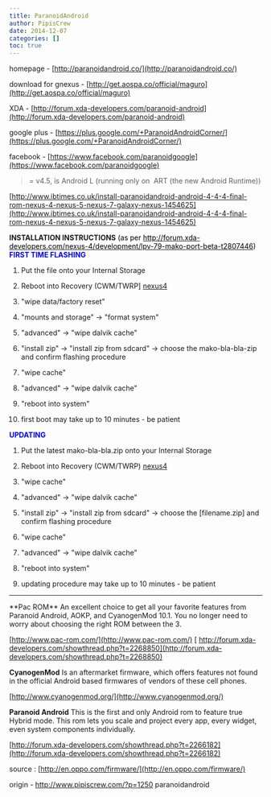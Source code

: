 ```yaml
---
title: ParanoidAndroid
author: PipisCrew
date: 2014-12-07
categories: []
toc: true
---
```


homepage - [http://paranoidandroid.co/](http://paranoidandroid.co/)

download for gnexus - [http://get.aospa.co/official/maguro](http://get.aospa.co/official/maguro)

XDA - [http://forum.xda-developers.com/paranoid-android](http://forum.xda-developers.com/paranoid-android)

google plus - [https://plus.google.com/+ParanoidAndroidCorner/](https://plus.google.com/+ParanoidAndroidCorner/)

facebook - [https://www.facebook.com/paranoidgoogle](https://www.facebook.com/paranoidgoogle)

>= v4.5, is Android L (running only on  ART (the new Android Runtime))

[http://www.ibtimes.co.uk/install-paranoidandroid-android-4-4-4-final-rom-nexus-4-nexus-5-nexus-7-galaxy-nexus-1454625](http://www.ibtimes.co.uk/install-paranoidandroid-android-4-4-4-final-rom-nexus-4-nexus-5-nexus-7-galaxy-nexus-1454625)

**INSTALLATION INSTRUCTIONS** <span style="color: #000000;">(as per [<span style="color: #000000;">http://forum.xda-developers.com/nexus-4/development/lpv-79-mako-port-beta-t2807446</span>](http://forum.xda-developers.com/nexus-4/development/lpv-79-mako-port-beta-t2807446))</span>
<span style="color: #0000ff;">**FIRST TIME FLASHING**</span>

1.  Put the file onto your Internal Storage

2.  Reboot into Recovery (CWM/TWRP] [nexus4](http://www.android.gs/how-to-enter-google-nexus-4-recovery-mode/)

3.  "wipe data/factory reset"

4.  "mounts and storage" -> "format system"

5.  "advanced" -> "wipe dalvik cache"

6.  "install zip" -> "install zip from sdcard" -> choose the mako-bla-bla-zip and confirm flashing procedure

7.  "wipe cache"

8.  "advanced" -> "wipe dalvik cache"

9.  "reboot into system"

10.  first boot may take up to 10 minutes - be patient

<span style="color: #0000ff;">**UPDATING**</span>

1.  Put the latest mako-bla-bla.zip onto your Internal Storage

2.  Reboot into Recovery (CWM/TWRP) [nexus4](http://www.android.gs/how-to-enter-google-nexus-4-recovery-mode/)

3.  "wipe cache"

4.  "advanced" -> "wipe dalvik cache"

5.  "install zip" -> "install zip from sdcard" -> choose the [filename.zip] and confirm flashing procedure

6.  "wipe cache"

7.  "advanced" -> "wipe dalvik cache"

8.  "reboot into system"

9.  updating procedure may take up to 10 minutes - be patient

* * *

<div>**Pac ROM**
An excellent choice to get all your favorite features from Paranoid Android, AOKP, and CyanogenMod 10.1. You no longer need to worry about choosing the right ROM between the 3.</div>
<div>

[http://www.pac-rom.com/](http://www.pac-rom.com/)
[ http://forum.xda-developers.com/showthread.php?t=2268850](http://forum.xda-developers.com/showthread.php?t=2268850)

**CyanogenMod**
Is an aftermarket firmware, which offers features not found in the official Android based firmwares of vendors of these cell phones.

[http://www.cyanogenmod.org/](http://www.cyanogenmod.org/)

**Paranoid Android**
This is the first and only Android rom to feature true Hybrid mode. This rom lets you scale and project every app, every widget, even system components individually.

[http://forum.xda-developers.com/showthread.php?t=2266182](http://forum.xda-developers.com/showthread.php?t=2266182)

source : [http://en.oppo.com/firmware/](http://en.oppo.com/firmware/)

</div>

origin - http://www.pipiscrew.com/?p=1250 paranoidandroid